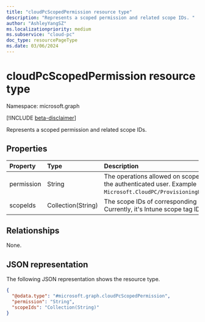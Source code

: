```yaml
---
title: "cloudPcScopedPermission resource type"
description: "Represents a scoped permission and related scope IDs. "
author: "AshleyYangSZ"
ms.localizationpriority: medium
ms.subservice: "cloud-pc"
doc_type: resourcePageType
ms.date: 03/06/2024
---
```


# cloudPcScopedPermission resource type

Namespace: microsoft.graph

[!INCLUDE [beta-disclaimer](../../includes/beta-disclaimer.md)]

Represents a scoped permission and related scope IDs.

## Properties

|Property|Type|Description|
|:---|:---|:---|
|permission|String|	The operations allowed on scoped resources for the authenticated user. Example permission is `Microsoft.CloudPC/ProvisioningPolicies/Create`. |
|scopeIds|Collection(String)|The scope IDs of corresponding permission. Currently, it's Intune scope tag ID.|

## Relationships

None.

## JSON representation

The following JSON representation shows the resource type.
<!-- {
  "blockType": "resource",
  "@odata.type": "microsoft.graph.cloudPcScopedPermission"
}
-->

``` json
{
  "@odata.type": "#microsoft.graph.cloudPcScopedPermission",
  "permission": "String",
  "scopeIds": "Collection(String)"
}
```
